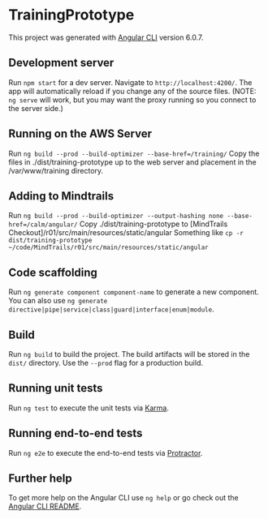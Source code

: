 # TrainingPrototype

This project was generated with [Angular CLI](https://github.com/angular/angular-cli) version 6.0.7.

## Development server

Run `npm start` for a dev server. Navigate to `http://localhost:4200/`. The app will automatically reload if you change any of the source files.
(NOTE: `ng serve` will work, but you may want the proxy running so you connect to the server side.)

## Running on the AWS Server
Run `ng build --prod --build-optimizer --base-href=/training/`
Copy the files in ./dist/training-prototype up to the web server and placement in the /var/www/training directory.

## Adding to Mindtrails
Run `ng build --prod --build-optimizer --output-hashing none --base-href=/calm/angular/`
Copy ./dist/training-prototype to [MindTrails Checkout]/r01/src/main/resources/static/angular
Something like `cp -r dist/training-prototype ~/code/MindTrails/r01/src/main/resources/static/angular`


## Code scaffolding

Run `ng generate component component-name` to generate a new component. You can also use `ng generate directive|pipe|service|class|guard|interface|enum|module`.

## Build

Run `ng build` to build the project. The build artifacts will be stored in the `dist/` directory. Use the `--prod` flag for a production build.

## Running unit tests

Run `ng test` to execute the unit tests via [Karma](https://karma-runner.github.io).

## Running end-to-end tests

Run `ng e2e` to execute the end-to-end tests via [Protractor](http://www.protractortest.org/).

## Further help

To get more help on the Angular CLI use `ng help` or go check out the [Angular CLI README](https://github.com/angular/angular-cli/blob/master/README.md).
